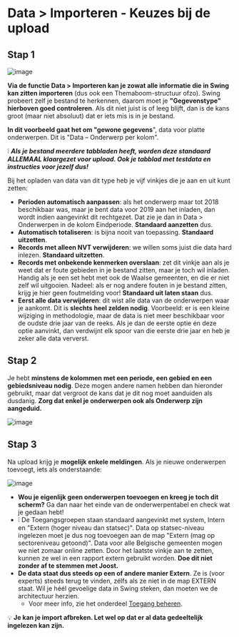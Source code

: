 # Data > Importeren - Keuzes bij de upload

## Stap 1

![image](https://user-images.githubusercontent.com/77432663/112817072-56b85000-9082-11eb-9827-1aa2db4d2096.png)

**Via de functie Data > Importeren kan je zowat alle informatie die in Swing kan zitten importeren** (dus ook een Themaboom-structuur ofzo). Swing probeert zelf je bestand te herkennen, daarom moet je **&quot;Gegevenstype&quot; hierboven goed controleren**. Als dit niet juist is of leeg blijft, dan is de kans groot (maar niet absoluut) dat er iets mis is in je bestand.

**In dit voorbeeld gaat het om &quot;gewone gegevens**&quot;, data voor platte onderwerpen. Dit is &quot;Data – Onderwerp per kolom&quot;. 

❕ ***Als je bestand meerdere tabbladen heeft, worden deze standaard ALLEMAAL klaargezet voor upload. Ook je tabblad met testdata en instructies voor jezelf dus!***

Bij het opladen van data van dit type heb je vijf vinkjes die je aan en uit kunt zetten:

- **Perioden automatisch aanpassen**: als het onderwerp maar tot 2018 beschikbaar was, maar je bent data voor 2019 aan het inladen, dan wordt indien aangevinkt dit rechtgezet. Dat zie je dan in Data > Onderwerpen in de kolom Eindperiode. **Standaard aanzetten** dus.
- **Automatisch totaliseren**: is bijna nooit van toepassing. **Standaard uitzetten**.
- **Records met alleen NVT verwijderen**: we willen soms juist die data hard inlezen. **Standaard uitzetten**.
- **Records met onbekende kenmerken overslaan**: zet dit vinkje aan als je weet dat er foute gebieden in je bestand zitten, maar je toch wil inladen. Handig als je een set hebt met ook de Waalse gemeenten, en die er niet zelf wil uitgooien. Nadeel: als er nog andere fouten in je bestand zitten, krijg je hier geen foutmelding voor! **Standaard uit laten staan** dus.
- **Eerst alle data verwijderen**: dit wist alle data van de onderwerpen waar je aankomt. Dit is **slechts heel zelden nodig**. Voorbeeld: er is een kleine wijziging in methodologie, maar de data is niet meer beschikbaar voor de oudste drie jaar van de reeks. Als je dan de eerste optie én deze optie aanvinkt, dan verdwijnt elk spoor van die eerste drie jaar en heb je zeker alle data ververst.


## Stap 2

Je hebt **minstens de kolommen met een periode, een gebied en een gebiedsniveau nodig**. Deze mogen andere namen hebben dan hieronder gebruikt, maar dat vergroot de kans dat je dit nog moet aanduiden als dusdanig. **Zorg dat enkel je onderwerpen ook als Onderwerp zijn aangeduid.**

![image](https://user-images.githubusercontent.com/77432663/112817134-659f0280-9082-11eb-8291-5e07009df482.png)


## Stap 3

Na upload krijg je **mogelijk enkele meldingen**. Als je nieuwe onderwerpen toevoegt, iets als onderstaande:

![image](https://user-images.githubusercontent.com/77432663/112817163-6df73d80-9082-11eb-8cb7-b595d201eaf6.png)


- **Wou je eigenlijk geen onderwerpen toevoegen en kreeg je toch dit scherm?** Ga dan naar het einde van de onderwerpentabel en check wat je gedaan hebt!
- ❕ De Toegangsgroepen staan standaard aangevinkt met system, Intern en &quot;Extern (hoger niveau dan statsec)&quot;. Data op statsec-niveau ingelezen moet je dus nog toevoegen aan de map &quot;Extern (mag op sectoreniveau getoond)&quot;. Data voor alle Belgische gemeenten mogen we niet zomaar online zetten. Door het laatste vinkje aan te zetten, kunnen ze wel in een rapport extern gebruikt worden. **Doe dit niet zonder af te stemmen met Joost.**
- **De data staat dus steeds op een of andere manier Extern**. Ze is (voor experts) steeds terug te vinden, zélfs als ze niet in de map EXTERN staat. Wil je héél gevoelige data in Swing steken, dan moeten we de architectuur herzien.
  - Voor meer info, zie het onderdeel [Toegang beheren](https://github.com/provinciesincijfers/JiveDocumentation/tree/master/05.%20Themaboom%20-%20Toegang%20beheren).


:bulb: **Je kan je import afbreken. Let wel op dat er al data gedeeltelijk ingelezen kan zijn.**

